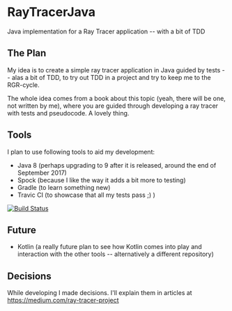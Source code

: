 # RayTracerJava
Java implementation for a Ray Tracer application -- with a bit of TDD

## The Plan

My idea is to create a simple ray tracer application in Java guided by tests -- alas a bit of TDD, to try out TDD in a project and try to keep me to the RGR-cycle.

The whole idea comes from a book about this topic (yeah, there will be one, not written by me), where you are guided through developing a ray tracer with tests and pseudocode. A lovely thing.

## Tools
I plan to use following tools to aid my development:

* Java 8 (perhaps upgrading to 9 after it is released, around the end of September 2017)
* Spock (because I like the way it adds a bit more to testing)
* Gradle (to learn something new)
* Travic CI (to showcase that all my tests pass ;) )

[![Build Status](https://travis-ci.org/ghajba/RayTracerJava.svg?branch=master)](https://travis-ci.org/ghajba/RayTracerJava)

## Future

* Kotlin (a really future plan to see how Kotlin comes into play and interaction with the other tools -- alternatively a different repository)

## Decisions

While developing I made decisions. I'll explain them in articles at https://medium.com/ray-tracer-project
